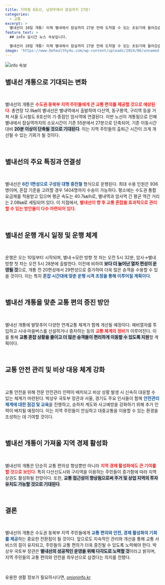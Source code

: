 ```yaml
---
title: 지하철 8호선, 남양주에서 잠실까지 27분!
categories:
  - 교통
excerpt: >
  별내선이 10일 개통! 이제 별내에서 잠실까지 27분 만에 도착할 수 있는 초읽기에 들어갔습니다. 수도권 동북부 교통의 혁신을 가져올 별내선, 그동안의 소외된 지역 주민들의 숙원이 드디어 해결됩니다!
feature_text: >
  ## info 실시간 뉴스 속보입니다.

  별내선이 10일 개통! 이제 별내에서 잠실까지 27분 만에 도착할 수 있는 초읽기에 들어갔습니다. 수도권 동북부 교통의 혁신을 가져올 별내선, 그동안의 소외된 지역 주민들의 숙원이 드디어 해결됩니다!
image: 'https://www.behealthy4u.com/wp-content/uploads/2024/06/unnamed-file.png'
---
```


<p><img src="https://www.behealthy4u.com/wp-content/uploads/2024/06/unnamed-file.png" alt="info 속보" /></p>

<h2 data-ke-size="size26">별내선 개통으로 기대되는 변화</h2>

<p data-ke-size="size16">&nbsp;</p>

<p>별내선의 개통은 <b><span style="color: #ee2323;">수도권 동북부 지역 주민들에게 큰 교통 편의를 제공할 것으로 예상된다</span></b>. 총연장 12.9㎞의 별내선은 별내역에서 출발하여 다산역, 동구릉역, 구리역 등을 거쳐 서울 도시철도 8호선의 기·종점인 암사역에 연결된다. 이번 노선이 개통됨으로 인해 별내에서 잠실역까지의 소요시간이 기존 55분에서 27분으로 단축되어, 기존 이동시간 대비 <b><span style="background-color: #21538527;">20분 이상이 단축될 것으로 기대된다</span></b>. 이는 지역 주민들의 출퇴근 시간이 크게 개선될 수 있는 기회가 될 것이다.</p>

<p data-ke-size="size16">&nbsp;</p>

<h2 data-ke-size="size26">별내선의 주요 특징과 연결성</h2>

<p data-ke-size="size16">&nbsp;</p>

<p>별내선은 <b><span style="color: #1a5490;">6칸 1편성으로 구성된 대형 중전철</span></b> 형식으로 운행된다. 최대 수용 인원은 936명이며, 혼잡 기준을 고려할 경우 1404명까지 수송이 가능하다. 평소에는 수도권 통합요금제를 적용받고 있으며 평균 속도는 40.7㎞/h로, 별내역과 암사역 간 평균 역간 거리는 2.08㎞로 세팅되어 있다. 이 지점에서, <b><span style="color: #ee2323;">별내선이 향 후 교통 혼잡을 효과적으로 관리할 수 있는 방안들이 다수 마련되어 있다</span></b>.</p>

<p data-ke-size="size16">&nbsp;</p>

<h2 data-ke-size="size26">별내선 운행 개시 일정 및 운행 체계</h2>

<p data-ke-size="size16">&nbsp;</p>

<p>운행은 오는 10일부터 시작되며, 별내→모란 방향 첫 차는 오전 5시 32분, 암사→별내 방향 첫 차는 오전 5시 28분에 출발한다. 이전에 비하여 <b><span style="background-color: #21538527;">보다 더 늘어난 열차 편성이 운영될 것</span></b>으로, 개통 전 20편성에서 29편성으로 증가하여 더욱 많은 승객을 수용할 수 있을 것이다. 이는 특히 <b><span style="color: #1a5490;">혼잡 시간대에 맞춘 운행 시격 조정을 통해 이루어질 계획이다</span></b>.</p>

<p data-ke-size="size16">&nbsp;</p>

<h2 data-ke-size="size26">별내선 개통을 맞춘 교통 편의 증진 방안</h2>

<p data-ke-size="size16">&nbsp;</p>

<p>별내선 개통에 발맞추어 다양한 연계교통 체계가 함께 개선될 예정이다. 예비열차를 투입하고 시내·마을버스를 신설하거나 증차하는 등의 <b><span style="color: #ee2323;">교통 체계의 정비</span></b>가 이루어진다. 이를 통해 <b><span style="background-color: #21538527;">교통 혼잡 상황을 줄이고 더 많은 승객들이 편리하게 이동할 수 있도록 지원</span></b>할 계획이다.</p>

<p data-ke-size="size16">&nbsp;</p>

<h2 data-ke-size="size26">교통 안전 관리 및 비상 대응 체계 강화</h2>

<p data-ke-size="size16">&nbsp;</p>

<p>교통 안전을 위해 전문 안전관리 인력이 배치되고 비상 상황 발생 시 신속히 대응할 수 있는 체계가 마련된다. 박상우 국토부 장관과 서울, 경기도 주요 인사들이 함께 <b><span style="color: #1a5490;">안전관리 체계에 대한 점검 및 교육</span></b>을 진행하고, 승하차 계도와 사고예방을 강화하기 위해 추가 인력이 배치될 예정이다. 이는 지역 주민들이 안심하고 대중교통을 이용할 수 있는 환경을 조성하는 데 기여할 것이다.</p>

<p data-ke-size="size16">&nbsp;</p>

<h2 data-ke-size="size26">별내선 개통이 가져올 지역 경제 활성화</h2>

<p data-ke-size="size16">&nbsp;</p>

<p>별내선의 개통은 단순히 교통 편의성 향상뿐만 아니라 <b><span style="color: #ee2323;">지역 경제 활성화에도 큰 기여를 할 것으로 보인다</span></b>. 특히 다산신도시와 구리역을 이용하는 주민들이 증가함에 따라 지역 상권도 활성화될 전망이다. 또한, <b><span style="background-color: #21538527;">교통 접근성이 향상됨으로써 주거 및 상업 지역의 투자 유치도 가능할 것으로 기대된다</span></b>.</p>

<p data-ke-size="size16">&nbsp;</p>

<h2 data-ke-size="size26">결론</h2>

<p data-ke-size="size16">&nbsp;</p>

<p>별내선의 개통은 수도권 동북부 지역 주민들에게 <b><span style="color: #1a5490;">교통 편의와 안전, 경제 활성화의 기회를 제공</span></b>하는 중요한 전환점이 될 것이다. 앞으로도 지속적인 관리와 개선을 통해 교통 서비스의 질이 유지되고, 주민들의 교통 편의가 더욱 증진될 수 있도록 노력해야 한다. 박상우 국토부 장관은 <b><span style="background-color: #21538527;">별내선의 성공적인 운영을 위해 다각도로 노력할 것</span></b>이라고 밝히며, 지역 주민들의 교통 편의와 안전을 최우선으로 삼겠다는 의지를 전했다. </p>

<p data-ke-size="size16">&nbsp;</p>
유용한 생활 정보가 필요하시다면, <a href="https://onioninfo.kr" rel="dofollow">onioninfo.kr</a>


